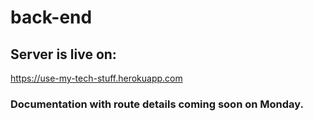 # back-end

## Server is live on:
https://use-my-tech-stuff.herokuapp.com

### Documentation with route details coming soon on Monday.
